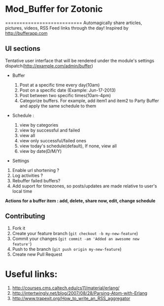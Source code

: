 # Mod_Buffer for Zotonic
===========================
Automagically share articles, pictures, videos, RSS Feed links through the day!
Inspired by http://bufferapp.com

## UI sections
Tentative user interface that will be rendered under the module's
settings dispatch(http://example.com/admin/buffer)
 
* Buffer 
  1. Post at a specific time every day(10am)
  2. Post on a specific date (Example: Jun-17-2013)
  3. Post between two specific times(10am-4pm)
  4. Categorize buffers. For example, add item1 and item2 to Party Buffer and apply the same schedule to them

* Schedule :
  1. view by categories
  2. view by successful and failed
  3. view all
  4. view only successful/failed ones
  5. view today's schedule(default), If none, view all
  6. view by date(D/M/Y)

* Settings
 1. Enable url shortening ?
 2. Log activities ?
 3. Rebuffer failed buffers?
 4. Add suport for timezones, so posts/updates are made relative to user's local time

**Actions for a buffer item : add, delete, share now, edit, change schedule**


## Contributing
1. Fork it
2. Create your feature branch (`git checkout -b my-new-feature`)
3. Commit your changes (`git commit -am 'Added an awesome new feature'`)
4. Push to the branch (`git push origin my-new-feature`)
5. Create new Pull Request

# Useful links:
1. http://courses.cms.caltech.edu/cs11/material/erlang/
2. http://intertwingly.net/blog/2007/08/28/Parsing-Atom-with-Erlang
3. http://www.trapexit.org/How_to_write_an_RSS_aggregator
 
